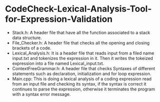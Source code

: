 # CodeCheck-Lexical-Analysis-Tool-for-Expression-Validation

- Stack.h: A header file that have all the function associated to a stack data structure.
- File_Checker.h: A header file that checks all the opening and closing brackets of a code.
- Lexical_Analysis.h: It is a header file that reads input from a filed name input.txt and tokenizes the expression in it. Then it writes the tokeized expression into a file named Lexical_input.txt.
- ContextFreeGrammar.h: A header file that checks Syntaxes of different statements such as declaration, initialization and for loop expression.
- Main.cpp: This is doing a lexical analysis of a coding expression read from an input file and checking its syntax, if the syntax is correct it continues to parse the expression, otherwise it terminates the program with a syntax error message.
